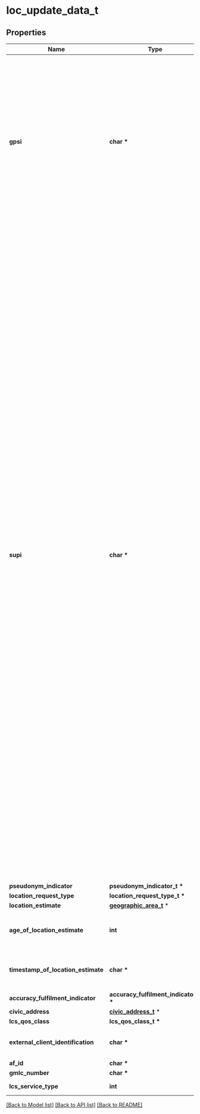 # loc_update_data_t

## Properties
Name | Type | Description | Notes
------------ | ------------- | ------------- | -------------
**gpsi** | **char \*** | String identifying a Gpsi shall contain either an External Id or an MSISDN.  It shall be formatted as follows -External Identifier&#x3D; \&quot;extid-&#39;extid&#39;, where &#39;extid&#39;  shall be formatted according to clause 19.7.2 of 3GPP TS 23.003 that describes an  External Identifier.   | [optional] 
**supi** | **char \*** | String identifying a Supi that shall contain either an IMSI, a network specific identifier, a Global Cable Identifier (GCI) or a Global Line Identifier (GLI) as specified in clause  2.2A of 3GPP TS 23.003. It shall be formatted as follows  - for an IMSI \&quot;imsi-&lt;imsi&gt;\&quot;, where &lt;imsi&gt; shall be formatted according to clause 2.2    of 3GPP TS 23.003 that describes an IMSI.  - for a network specific identifier \&quot;nai-&lt;nai&gt;, where &lt;nai&gt; shall be formatted    according to clause 28.7.2 of 3GPP TS 23.003 that describes an NAI.  - for a GCI \&quot;gci-&lt;gci&gt;\&quot;, where &lt;gci&gt; shall be formatted according to clause 28.15.2    of 3GPP TS 23.003.  - for a GLI \&quot;gli-&lt;gli&gt;\&quot;, where &lt;gli&gt; shall be formatted according to clause 28.16.2 of    3GPP TS 23.003.To enable that the value is used as part of an URI, the string shall    only contain characters allowed according to the \&quot;lower-with-hyphen\&quot; naming convention    defined in 3GPP TS 29.501.  | [optional] 
**pseudonym_indicator** | **pseudonym_indicator_t \*** |  | [optional] 
**location_request_type** | **location_request_type_t \*** |  | 
**location_estimate** | [**geographic_area_t**](geographic_area.md) \* |  | 
**age_of_location_estimate** | **int** | Indicates value of the age of the location estimate. | 
**timestamp_of_location_estimate** | **char \*** | string with format &#39;date-time&#39; as defined in OpenAPI. | [optional] 
**accuracy_fulfilment_indicator** | **accuracy_fulfilment_indicator_t \*** |  | 
**civic_address** | [**civic_address_t**](civic_address.md) \* |  | [optional] 
**lcs_qos_class** | **lcs_qos_class_t \*** |  | 
**external_client_identification** | **char \*** | Contains the external client identification | [optional] 
**af_id** | **char \*** |  | [optional] 
**gmlc_number** | **char \*** |  | [optional] 
**lcs_service_type** | **int** | LCS Service Type Id. | [optional] 

[[Back to Model list]](../README.md#documentation-for-models) [[Back to API list]](../README.md#documentation-for-api-endpoints) [[Back to README]](../README.md)


